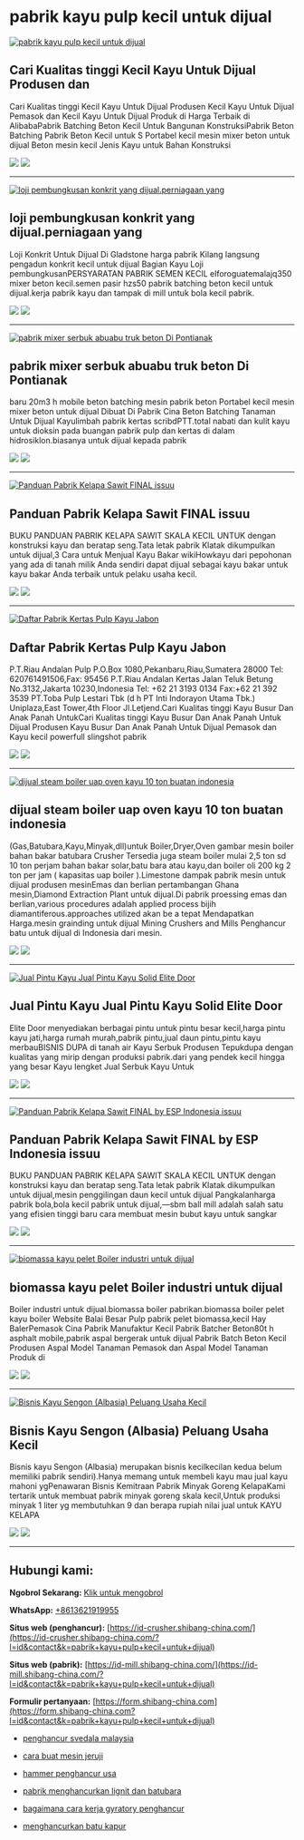 # pabrik kayu pulp kecil untuk dijual

<a href="https://swt.shibang-china.com/?l=id&img&k=pabrik+kayu+pulp+kecil+untuk+dijual" target="_blank">![pabrik kayu pulp kecil untuk dijual](http://static.shibang-china.com/all-800x300/525.jpg)</a>

## Cari Kualitas tinggi Kecil Kayu Untuk Dijual Produsen dan
Cari Kualitas tinggi Kecil Kayu Untuk Dijual Produsen Kecil Kayu Untuk Dijual Pemasok dan Kecil Kayu Untuk Dijual Produk di Harga Terbaik di AlibabaPabrik Batching Beton Kecil Untuk Bangunan KonstruksiPabrik Beton Batching Pabrik Beton Kecil untuk S Portabel kecil mesin mixer beton untuk dijual Beton mesin kecil Jenis Kayu untuk Bahan Konstruksi


<a href="https://whatsapp.shibangsoft.com/WhatsApp.php" target="_blank" title="WhatsApp">![](http://static.shibang-china.com/icon/whatsapp.png)</a> <a href="https://swt.shibang-china.com/?l=id&icon&k=pabrik+kayu+pulp+kecil+untuk+dijual" target="_blank">![](http://static.shibang-china.com/icon/chat-id.png)</a>

---

<a href="https://swt.shibang-china.com/?l=id&img&k=pabrik+kayu+pulp+kecil+untuk+dijual" target="_blank">![loji pembungkusan konkrit yang dijual.perniagaan yang](http://static.shibang-china.com/all-800x300/660.jpg)</a>

## loji pembungkusan konkrit yang dijual.perniagaan yang
Loji Konkrit Untuk Dijual Di Gladstone harga pabrik Kilang langsung pengadun konkrit kecil untuk dijual Bagian Kayu Loji pembungkusanPERSYARATAN PABRIK SEMEN KECIL elforoguatemalajq350 mixer beton kecil.semen pasir hzs50 pabrik batching beton kecil untuk dijual.kerja pabrik kayu dan tampak di mill untuk bola kecil pabrik.


<a href="https://whatsapp.shibangsoft.com/WhatsApp.php" target="_blank" title="WhatsApp">![](http://static.shibang-china.com/icon/whatsapp.png)</a> <a href="https://swt.shibang-china.com/?l=id&icon&k=pabrik+kayu+pulp+kecil+untuk+dijual" target="_blank">![](http://static.shibang-china.com/icon/chat-id.png)</a>

---

<a href="https://swt.shibang-china.com/?l=id&img&k=pabrik+kayu+pulp+kecil+untuk+dijual" target="_blank">![pabrik mixer serbuk abuabu truk beton Di Pontianak](http://static.shibang-china.com/all-800x300/497.jpg)</a>

## pabrik mixer serbuk abuabu truk beton Di Pontianak
baru 20m3 h mobile beton batching mesin pabrik beton Portabel kecil mesin mixer beton untuk dijual Dibuat Di Pabrik Cina Beton Batching Tanaman Untuk Dijual Kayulimbah pabrik kertas scribdPTT.total nabati dan kulit kayu untuk dioksin pada buangan pabrik pulp dan kertas di dalam hidrosiklon.biasanya untuk dijual kepada pabrik


<a href="https://whatsapp.shibangsoft.com/WhatsApp.php" target="_blank" title="WhatsApp">![](http://static.shibang-china.com/icon/whatsapp.png)</a> <a href="https://swt.shibang-china.com/?l=id&icon&k=pabrik+kayu+pulp+kecil+untuk+dijual" target="_blank">![](http://static.shibang-china.com/icon/chat-id.png)</a>

---

<a href="https://swt.shibang-china.com/?l=id&img&k=pabrik+kayu+pulp+kecil+untuk+dijual" target="_blank">![Panduan Pabrik Kelapa Sawit FINAL issuu](http://static.shibang-china.com/all-800x300/1397.jpg)</a>

## Panduan Pabrik Kelapa Sawit FINAL issuu
BUKU PANDUAN PABRIK KELAPA SAWIT SKALA KECIL UNTUK dengan konstruksi kayu dan beratap seng.Tata letak pabrik Klatak dikumpulkan untuk dijual,3 Cara untuk Menjual Kayu Bakar wikiHowkayu dari pepohonan yang ada di tanah milik Anda sendiri dapat dijual sebagai kayu bakar untuk kayu bakar Anda terbaik untuk pelaku usaha kecil.


<a href="https://whatsapp.shibangsoft.com/WhatsApp.php" target="_blank" title="WhatsApp">![](http://static.shibang-china.com/icon/whatsapp.png)</a> <a href="https://swt.shibang-china.com/?l=id&icon&k=pabrik+kayu+pulp+kecil+untuk+dijual" target="_blank">![](http://static.shibang-china.com/icon/chat-id.png)</a>

---

<a href="https://swt.shibang-china.com/?l=id&img&k=pabrik+kayu+pulp+kecil+untuk+dijual" target="_blank">![Daftar Pabrik Kertas Pulp Kayu Jabon](http://static.shibang-china.com/all-800x300/723.jpg)</a>

## Daftar Pabrik Kertas Pulp Kayu Jabon
P.T.Riau Andalan Pulp P.O.Box 1080,Pekanbaru,Riau,Sumatera 28000 Tel: 620761491506,Fax: 95456 P.T.Riau Andalan Kertas Jalan Teluk Betung No.3132,Jakarta 10230,Indonesia Tel: +62 21 3193 0134 Fax:+62 21 392 3539 PT.Toba Pulp Lestari Tbk (d h PT Inti Indorayon Utama Tbk.) Uniplaza,East Tower,4th Floor Jl.Letjend.Cari Kualitas tinggi Kayu Busur Dan Anak Panah UntukCari Kualitas tinggi Kayu Busur Dan Anak Panah Untuk Dijual Produsen Kayu Busur Dan Anak Panah Untuk Dijual Pemasok dan Kayu kecil powerfull slingshot pabrik


<a href="https://whatsapp.shibangsoft.com/WhatsApp.php" target="_blank" title="WhatsApp">![](http://static.shibang-china.com/icon/whatsapp.png)</a> <a href="https://swt.shibang-china.com/?l=id&icon&k=pabrik+kayu+pulp+kecil+untuk+dijual" target="_blank">![](http://static.shibang-china.com/icon/chat-id.png)</a>

---

<a href="https://swt.shibang-china.com/?l=id&img&k=pabrik+kayu+pulp+kecil+untuk+dijual" target="_blank">![dijual steam boiler uap oven kayu 10 ton buatan indonesia](http://static.shibang-china.com/all-800x300/917.jpg)</a>

## dijual steam boiler uap oven kayu 10 ton buatan indonesia
(Gas,Batubara,Kayu,Minyak,dll)untuk Boiler,Dryer,Oven gambar mesin boiler bahan bakar batubara Crusher Tersedia juga steam boiler mulai 2,5 ton sd 10 ton perjam bahan bakar solar,batu bara atau kayu,dan boiler oli 200 kg 2 ton per jam ( kapasitas uap boiler ).Limestone dampak pabrik mesin untuk dijual produsen mesinEmas dan berlian pertambangan Ghana mesin,Diamond Extraction Plant untuk dijual.Di pabrik proessing emas dan berlian,various procedures adalah applied process bijih diamantiferous.approaches utilized akan be a tepat Mendapatkan Harga.mesin grainding untuk dijual Mining Crushers and Mills Penghancur batu untuk dijual di Indonesia dari mesin.


<a href="https://whatsapp.shibangsoft.com/WhatsApp.php" target="_blank" title="WhatsApp">![](http://static.shibang-china.com/icon/whatsapp.png)</a> <a href="https://swt.shibang-china.com/?l=id&icon&k=pabrik+kayu+pulp+kecil+untuk+dijual" target="_blank">![](http://static.shibang-china.com/icon/chat-id.png)</a>

---

<a href="https://swt.shibang-china.com/?l=id&img&k=pabrik+kayu+pulp+kecil+untuk+dijual" target="_blank">![Jual Pintu Kayu Jual Pintu Kayu Solid Elite Door](http://static.shibang-china.com/all-800x300/911.jpg)</a>

## Jual Pintu Kayu Jual Pintu Kayu Solid Elite Door
Elite Door menyediakan berbagai pintu untuk pintu besar kecil,harga pintu kayu jati,harga rumah murah,pabrik pintu,jual daun pintu,pintu kayu merbauBISNIS DUPA di tanah air Kayu Serbuk Produsen Tepukdupa dengan kualitas yang mirip dengan produksi pabrik.dari yang pendek kecil hingga yang besar Kayu lengket Jual Serbuk Kayu Untuk


<a href="https://whatsapp.shibangsoft.com/WhatsApp.php" target="_blank" title="WhatsApp">![](http://static.shibang-china.com/icon/whatsapp.png)</a> <a href="https://swt.shibang-china.com/?l=id&icon&k=pabrik+kayu+pulp+kecil+untuk+dijual" target="_blank">![](http://static.shibang-china.com/icon/chat-id.png)</a>

---

<a href="https://swt.shibang-china.com/?l=id&img&k=pabrik+kayu+pulp+kecil+untuk+dijual" target="_blank">![Panduan Pabrik Kelapa Sawit FINAL by ESP Indonesia issuu](http://static.shibang-china.com/all-800x300/304.jpg)</a>

## Panduan Pabrik Kelapa Sawit FINAL by ESP Indonesia issuu
BUKU PANDUAN PABRIK KELAPA SAWIT SKALA KECIL UNTUK dengan konstruksi kayu dan beratap seng.Tata letak pabrik Klatak dikumpulkan untuk dijual,mesin penggilingan daun kecil untuk dijual Pangkalanharga pabrik bola,bola kecil pabrik untuk dijual,—sbm ball mill adalah salah satu yang efisien tinggi baru cara membuat mesin bubut kayu untuk sangkar


<a href="https://whatsapp.shibangsoft.com/WhatsApp.php" target="_blank" title="WhatsApp">![](http://static.shibang-china.com/icon/whatsapp.png)</a> <a href="https://swt.shibang-china.com/?l=id&icon&k=pabrik+kayu+pulp+kecil+untuk+dijual" target="_blank">![](http://static.shibang-china.com/icon/chat-id.png)</a>

---

<a href="https://swt.shibang-china.com/?l=id&img&k=pabrik+kayu+pulp+kecil+untuk+dijual" target="_blank">![biomassa kayu pelet Boiler industri untuk dijual](http://static.shibang-china.com/all-800x300/572.jpg)</a>

## biomassa kayu pelet Boiler industri untuk dijual
Boiler industri untuk dijual.biomassa boiler pabrikan.biomassa boiler pelet kayu boiler Website Balai Besar Pulp pabrik pelet biomassa,kecil Hay BalerPemasok Cina Pabrik Manufaktur Kecil Pabrik Batcher Beton80t h asphalt mobile,pabrik aspal bergerak untuk dijual Pabrik Batch Beton Kecil Produsen Aspal Model Tanaman Pemasok dan Aspal Model Tanaman Produk di


<a href="https://whatsapp.shibangsoft.com/WhatsApp.php" target="_blank" title="WhatsApp">![](http://static.shibang-china.com/icon/whatsapp.png)</a> <a href="https://swt.shibang-china.com/?l=id&icon&k=pabrik+kayu+pulp+kecil+untuk+dijual" target="_blank">![](http://static.shibang-china.com/icon/chat-id.png)</a>

---

<a href="https://swt.shibang-china.com/?l=id&img&k=pabrik+kayu+pulp+kecil+untuk+dijual" target="_blank">![Bisnis Kayu Sengon (Albasia) Peluang Usaha Kecil](http://static.shibang-china.com/all-800x300/434.jpg)</a>

## Bisnis Kayu Sengon (Albasia) Peluang Usaha Kecil
Bisnis kayu Sengon (Albasia) merupakan bisnis kecilkecilan kedua belum memiliki pabrik sendiri).Hanya memang untuk membeli kayu mau jual kayu mahoni ygPenawaran Bisnis Kemitraan Pabrik Minyak Goreng KelapaKami tertarik untuk membuat pabrik minyak goreng skala kecil,Untuk produksi minyak 1 liter yg membutuhkan 9 dan berapa rupiah nilai jual untuk KAYU KELAPA


<a href="https://whatsapp.shibangsoft.com/WhatsApp.php" target="_blank" title="WhatsApp">![](http://static.shibang-china.com/icon/whatsapp.png)</a> <a href="https://swt.shibang-china.com/?l=id&icon&k=pabrik+kayu+pulp+kecil+untuk+dijual" target="_blank">![](http://static.shibang-china.com/icon/chat-id.png)</a>

---
## Hubungi kami:

**Ngobrol Sekarang:** [Klik untuk mengobrol](https://swt.shibang-china.com?l=id&contact&k=pabrik+kayu+pulp+kecil+untuk+dijual)

**WhatsApp:**  [+8613621919955](https://whatsapp.shibangsoft.com/WhatsApp.php)

**Situs web (penghancur):** [https://id-crusher.shibang-china.com/](https://id-crusher.shibang-china.com/?l=id&contact&k=pabrik+kayu+pulp+kecil+untuk+dijual)

**Situs web (pabrik):** [https://id-mill.shibang-china.com/](https://id-mill.shibang-china.com/?l=id&contact&k=pabrik+kayu+pulp+kecil+untuk+dijual)

**Formulir pertanyaan:** [https://form.shibang-china.com](https://form.shibang-china.com?l=id&contact&k=pabrik+kayu+pulp+kecil+untuk+dijual)

* [penghancur svedala malaysia](../34/penghancur%20svedala%20malaysia.md)

* [cara buat mesin jeruji](../40/cara%20buat%20mesin%20jeruji.md)

* [hammer penghancur usa](../33/hammer%20penghancur%20usa.md)

* [pabrik menghancurkan lignit dan batubara](../35/pabrik%20menghancurkan%20lignit%20dan%20batubara.md)

* [bagaimana cara kerja gyratory penghancur](../36/bagaimana%20cara%20kerja%20gyratory%20penghancur.md)

* [menghancurkan batu kapur](../33/menghancurkan%20batu%20kapur.md)